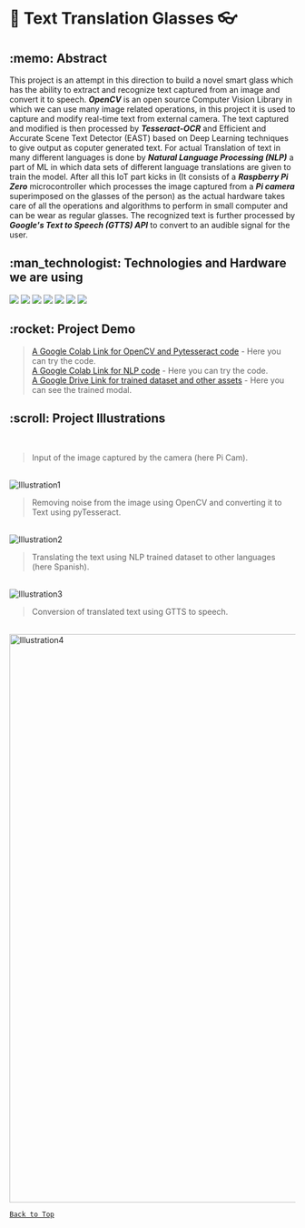 # :book:  Text Translation Glasses  :eyeglasses:
<h2>:memo:  Abstract</h2>

This project is an attempt in this direction to build a novel smart glass which has the ability to extract and recognize text captured from an image and convert it to speech. **_OpenCV_** is an open source Computer Vision Library in which we can use many image related operations, in this project it is used to capture and modify real-time text from external camera. The text captured and modified is then processed by **_Tesseract-OCR_** and Efficient and Accurate Scene Text Detector (EAST) based on Deep Learning techniques to give output as coputer generated text. For actual Translation of text in many different languages is done by **_Natural Language Processing (NLP)_** a part of ML in which data sets of different language translations are given to train the model. After all this IoT part kicks in (It consists of a **_Raspberry Pi Zero_** microcontroller which processes the image captured from a **_Pi camera_** superimposed on the glasses of the person) as the actual hardware takes care of all the operations and algorithms to perform in small computer and can be wear as regular glasses. The recognized text is further processed by **_Google's Text to Speech (GTTS) API_** to convert to an audible signal for the user.   
 
<h2>:man_technologist:  Technologies and Hardware we are using</h2>

<img src="https://img.shields.io/badge/Python-14354C?style=for-the-badge&logo=python&logoColor=white"/> <img src="https://img.shields.io/badge/OpenCV-0099E5?style=for-the-badge&logo=opencv&logoColor=white"/> <img src="https://img.shields.io/badge/RaspberryPi-C51A4A?style=for-the-badge&logo=RaspberryPi&logoColor=white"/> <img src="https://img.shields.io/badge/TensorFlow-FF6F00?style=for-the-badge&logo=tensorflow&logoColor=white"/> <img src="https://img.shields.io/badge/Jupyter-F37626?style=for-the-badge&logo=jupyter&logoColor=white"/> <img src="https://img.shields.io/badge/Google Colab-F9AB00?style=for-the-badge&logo=GoogleColab&logoColor=white"/> <img src="https://img.shields.io/badge/PyCharm-76B900?style=for-the-badge&logo=pycharm&logoColor=white"/>

<h2>:rocket:  Project Demo</h2>

>[A Google Colab Link for OpenCV and Pytesseract code](https://colab.research.google.com/drive/1CXqfqXWVL0yzkF7lYm5rmpzvF4H02M5t?usp=sharing) - Here you can try the code.  
>[A Google Colab Link for NLP code](https://colab.research.google.com/drive/1nqkB5Lzaol2wcOWUquZqNkUPFWsuv76U#scrollTo=fbE2Bch2JgjB) - Here you can try the code.  
>[A Google Drive Link for trained dataset and other assets](https://drive.google.com/drive/folders/1vfaMlv54JAJAxx4sMCNPAgkUMvjgI9aN?usp=sharing) - Here you can see the trained modal.    

<h2>:scroll:  Project Illustrations</h2>

<!--![Illustration1]()-->
<br>    

> Input of the image captured by the camera (here Pi Cam).        
<br>   
<img src="https://github.com/encodeArnab/Text-Translation-Glasses/blob/main/Assets/Image_1.png" alt="Illustration1"/>      
<br>   

> Removing noise from the image using OpenCV and converting it to Text using pyTesseract.       
<br>
<img src="https://github.com/encodeArnab/Text-Translation-Glasses/blob/main/Assets/Image_2.png" alt="Illustration2"/>    
<br>

> Translating the text using NLP trained dataset to other languages (here Spanish).          
<br>    
<img src="https://github.com/encodeArnab/Text-Translation-Glasses/blob/main/Assets/Image_3.png" alt="Illustration3"/>    
<br>  

> Conversion of translated text using GTTS to speech.          
<br>    
<img src="https://github.com/encodeArnab/Text-Translation-Glasses/blob/main/Assets/Image_4.png" alt="Illustration4" width="1000px"/>    
<br>  

[```Back to Top```](#)
